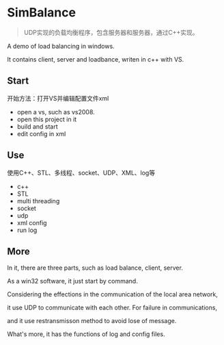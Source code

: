 # SimBalance
>UDP实现的负载均衡程序，包含服务器和服务器，通过C++实现。

A demo of load balancing in windows.

It contains client, server and loadbance, writen in c++ with VS.


## Start
开始方法：打开VS并编辑配置文件xml

*  open a vs, such as vs2008.
*  open this project in it
*  build and start
*  edit config in xml

## Use
使用C++、STL、多线程、socket、UDP、XML、log等

*  c++
*  STL
*  multi threading
*  socket
*  udp
*  xml config
*  run log


## More

  In it, there are three parts, such as load balance, client, server. 
  
  As a win32 software, it just start by command.

  Considering the effections in the communication of the local area network, 
  
  it use UDP to communicate with each other. For failure in communications, 
  
  and it use restransmisson method to avoid lose of message.

  What's more, it has the functions of log and config files.
